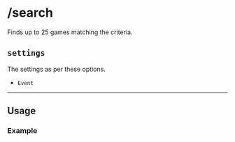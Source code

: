 # /search

Finds up to 25 games matching the criteria.

## `settings`

The settings as per these options.

- `Event`

---

## Usage

### Example

